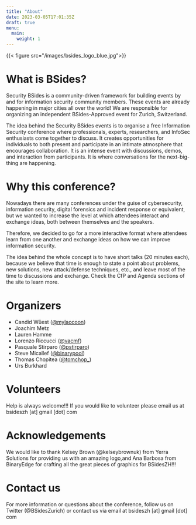 ```yaml
---
title: "About"
date: 2023-03-05T17:01:35Z
draft: true
menu:
  main:
    weight: 1
---
```


{{< figure src="/images/bsides_logo_blue.jpg">}}

# What is BSides?

Security BSides is a community-driven framework for building events by and for information security community members. These events are already happening in major cities all over the world! We are responsible for organizing an independent BSides-Approved event for Zurich, Switzerland.

The idea behind the Security BSides events is to organise a free Information Security conference where professionals, experts, researchers, and InfoSec enthusiasts come together to discuss. It creates opportunities for individuals to both present and participate in an intimate atmosphere that encourages collaboration. It is an intense event with discussions, demos, and interaction from participants. It is where conversations for the next-big-thing are happening.

# Why this conference?
Nowadays there are many conferences under the guise of cybersecurity, information security, digital forensics and incident response or equivalent, but we wanted to increase the level at which attendees interact and exchange ideas, both between themselves and the speakers.

Therefore, we decided to go for a more interactive format where attendees learn from one another and exchange ideas on how we can improve information security.

The idea behind the whole concept is to have short talks (20 minutes each), because we believe that time is enough to state a point about problems, new solutions, new attack/defense techniques, etc., and leave most of the time to discussions and exchange. Check the CfP and Agenda sections of the site to learn more.

# Organizers
* Candid Wüest  ([@mylaocoon](https://twitter.com/mylaocoon))
* Joachim Metz
* Lauren Hamme
* Lorenzo Riccucci  ([@vacmf](https://twitter.com/vacmf))
* Pasquale Stirparo  ([@pstirparo](https://twitter.com/pstirparo))
* Steve Micallef  ([@binarypool](https://twitter.com/binarypool))
* Thomas Chopitea  ([@tomchop_](https://twitter.com/tomchop_))
* Urs Burkhard

# Volunteers
Help is always welcome!!!
If you would like to volunteer please email us at bsideszh [at] gmail [dot] com

# Acknowledgements
We would like to thank Kelsey Brown (@kelseybrownuk) from Yerra Solutions for providing us with an amazing logo,and Ana Barbosa from BinaryEdge for crafting all the great pieces of graphics for BSidesZH!!!

# Contact us

For more information or questions about the conference, follow us on Twitter (@BSidesZurich) or contact us via email at bsideszh [at] gmail [dot] com
